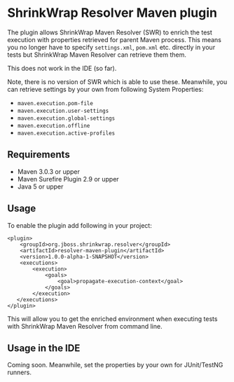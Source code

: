 ShrinkWrap Resolver Maven plugin
================================

The plugin allows ShrinkWrap Maven Resolver (SWR) to enrich the test execution with properties retrieved for parent Maven process.
This means you no longer have to specify `settings.xml`, `pom.xml` etc. directly in your tests but ShrinkWrap Maven Resolver can retrieve them them.

This does not work in the IDE (so far).

Note, there is no version of SWR which is able to use these. Meanwhile, you can retrieve settings by your own from following System Properties:

* `maven.execution.pom-file`
* `maven.execution.user-settings`
* `maven.execution.global-settings`
* `maven.execution.offline`
* `maven.execution.active-profiles`

Requirements
------------

* Maven 3.0.3 or upper
* Maven Surefire Plugin 2.9 or upper
* Java 5 or upper

Usage
-----

To enable the plugin add following in your project:

    <plugin>
        <groupId>org.jboss.shrinkwrap.resolver</groupId>
        <artifactId>resolver-maven-plugin</artifactId>
        <version>1.0.0-alpha-1-SNAPSHOT</version>
        <executions>
            <execution>
                <goals>
                    <goal>propagate-execution-context</goal>
                </goals>
            </execution>
       </executions>
    </plugin>

This will allow you to get the enriched environment when executing tests with ShrinkWrap Maven Resolver from command line.

Usage in the IDE
----------------

Coming soon. Meanwhile, set the properties by your own for JUnit/TestNG runners.

